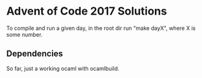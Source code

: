 # Advent of Code 2017 Solutions

To compile and run a given day, in the root dir run "make dayX", where X is some number.

## Dependencies 
So far, just a working ocaml with ocamlbuild.
